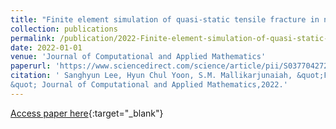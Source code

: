 ```yaml
---
title: "Finite element simulation of quasi-static tensile fracture in nonlinear strain-limiting solids with the phase-field approach"
collection: publications
permalink: /publication/2022-Finite-element-simulation-of-quasi-static-tensile-fracture-in-nonlinear-strain-limiting-solids-with-the-phase-field-approach
date: 2022-01-01
venue: 'Journal of Computational and Applied Mathematics'
paperurl: 'https://www.sciencedirect.com/science/article/pii/S037704272100337X'
citation: ' Sanghyun Lee, Hyun Chul Yoon, S.M. Mallikarjunaiah, &quot;Finite element simulation of quasi-static tensile fracture in nonlinear strain-limiting solids with the phase-field approach,
&quot; Journal of Computational and Applied Mathematics,2022.'
---
```


[Access paper here](https://www.sciencedirect.com/science/article/pii/S037704272100337X){:target="_blank"}
